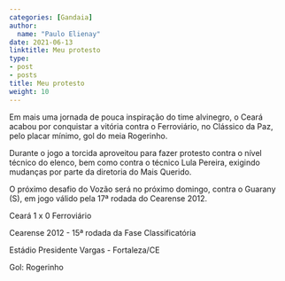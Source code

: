 ```yaml
---
categories: [Gandaia]
author:
  name: "Paulo Elienay"
date: 2021-06-13
linktitle: Meu protesto
type:
- post
- posts
title: Meu protesto
weight: 10
---
```



<html>
<head>
<meta charset='UTF-8'><meta name='viewport' content='width=device-width initial-scale=1'>

</head>
<body><p>Em mais uma jornada de pouca inspiração do time alvinegro, o Ceará acabou por conquistar a vitória contra o Ferroviário, no Clássico da Paz, pelo placar mínimo, gol do meia Rogerinho.</p>
<p>Durante o jogo a torcida aproveitou para fazer protesto contra o nível técnico do elenco, bem como contra o técnico Lula Pereira, exigindo mudanças por parte da diretoria do Mais Querido.</p>
<p>O próximo desafio do Vozão será no próximo domingo, contra o Guarany (S), em jogo válido pela 17ª rodada do Cearense 2012.</p>
<p>Ceará 1 x 0 Ferroviário</p>
<p>Cearense 2012 - 15ª rodada da Fase Classificatória</p>
<p>Estádio Presidente Vargas - Fortaleza/CE</p>
<p>Gol: Rogerinho</p>
</body>
</html> 
